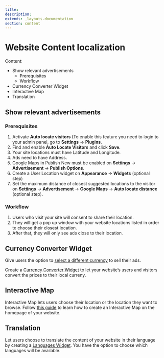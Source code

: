 ```yaml
---
title:
description:
extends: _layouts.documentation
section: content
---
```


# Website Content localization

Content:
- Show relevant advertisements
    - Prerequisites
    - Workflow
- Currency Converter Widget
- Interactive Map
- Translation

## Show relevant advertisements

### Prerequisites

1.  Activate **Auto locate visitors** (To enable this feature  you need to login to your admin panel, go to **Settings** -> **Plugins**.
2.  Find and enable  **Auto Locate Visitors**  and click  **Save**.
3.  Your site locations must have Latitude and Longitude.
4.  Ads need to have Address.
5.  Google Maps in Publish New must be enabled on **Settings** -> **Advertisement** -> **Publish Options**.
6.  Create a User Location widget on **Appearance** -> **Widgets** (optional step)
7.  Set the maximum distance of closest suggested locations to the visitor on **Settings** -> **Advertisement** -> **Google Maps** -> **Auto locate distance** (optional step).

### Workflow

1.  Users who visit your site will consent to share their location.
2.  They will get a pop up window with your website locations listed in order to choose their closest location.
3.  After that, they will only see ads close to their location.

## Currency Converter Widget

Give users the option to  [select a different currency](/docs/custom-fields-choose-currency)  to sell their ads.

Create a  [Currency Converter Widget](/docs/widgets-how-to-set-the-currency-format)  to let your website’s users and visitors convert the prices to their local curreny.

## Interactive Map

Interactive Map lets users choose their location or the location they want to browse. Follow  [this guide](/docs/content-create-an-interactive-map)  to learn how to create an Interactive Map on the homepage of your website.

## Translation

Let users choose to translate the content of your website in their language by creating a  [Languages Widget](/docs/widget-language-widget). You have the option to choose which languages will be available.
